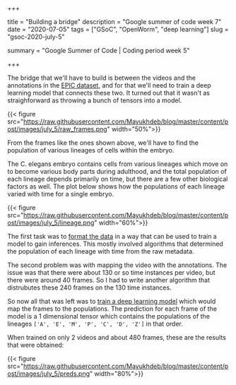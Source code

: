 +++


title = "Building a bridge"
description = "Google summer of code week 7"
date = "2020-07-05"
tags = ["GSoC", "OpenWorm", "deep learning"]
slug = "gsoc-2020-july-5"

summary = "Google Summer of Code | Coding period week 5"


+++

The bridge that we'll have to build is between the videos and the annotations in the [EPIC dataset](http://epic.gs.washington.edu/), and for that we'll need to train a deep learning model that connects these two. It turned out that it wasn't as straighforward as throwing a bunch of tensors into a model.


{{< figure src="https://raw.githubusercontent.com/Mayukhdeb/blog/master/content/post/images/july_5/raw_frames.png" width="50%">}}

From the frames like the ones shown above, we'll  have to find the population of various lineages of cells within the embryo. 

The C. elegans embryo contains cells from various lineages which move on to become various body parts during adulthood, and the total population of each lineage depends primarily on time, but there are a few other biological factors as well. The plot below shows how the populations of each lineage varied with time for a single embryo. 


{{< figure src="https://raw.githubusercontent.com/Mayukhdeb/blog/master/content/post/images/july_5/lineage.png" width="60%">}}

The first task was to [format the data](https://nbviewer.jupyter.org/github/devoworm/GSoC-2020/blob/master/Pre-trained%20Models%20%28DevLearning%29/notebooks/embryo_analysis/video_analysis/merging_video_data_with_annotations.ipynb) in a way that can be used to train a model to gain inferences. This mostly involved algorithms that determined the population of each lineage with time from the raw metadata. 

The second problem was with mapping the video with the annotations. The issue was that there were about 130 or so time instances per video, but there were around 40 frames. So I had to write another algorithm that distrubutes these 240 frames on the 130 time instances. 


So now all that was left was to [train a deep learning model](https://nbviewer.jupyter.org/github/devoworm/GSoC-2020/blob/master/Pre-trained%20Models%20%28DevLearning%29/notebooks/embryo_analysis/video_analysis/estimate_cell_family_population.ipynb) which would map the frames to the populations. The prediction for each frame of the model is a 1 dimensional tensor which contains the populations of the lineages `['A', 'E', 'M', 'P', 'C', 'D', 'Z']` in that order. 

When trained on only 2 videos and about 480 frames, these are the results that were obtained:

{{< figure src="https://raw.githubusercontent.com/Mayukhdeb/blog/master/content/post/images/july_5/preds.png" width="80%">}}




